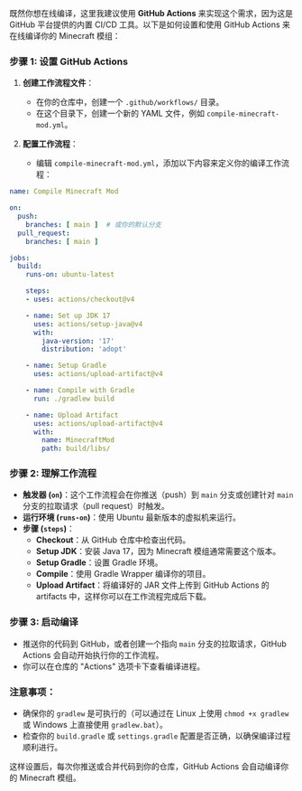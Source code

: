 既然你想在线编译，这里我建议使用 **GitHub Actions** 来实现这个需求，因为这是 GitHub 平台提供的内置 CI/CD 工具。以下是如何设置和使用 GitHub Actions 来在线编译你的 Minecraft 模组：

### 步骤 1: 设置 GitHub Actions

1. **创建工作流程文件**：
   - 在你的仓库中，创建一个 `.github/workflows/` 目录。
   - 在这个目录下，创建一个新的 YAML 文件，例如 `compile-minecraft-mod.yml`。

2. **配置工作流程**：
   - 编辑 `compile-minecraft-mod.yml`，添加以下内容来定义你的编译工作流程：

```yaml
name: Compile Minecraft Mod

on:
  push:
    branches: [ main ]  # 或你的默认分支
  pull_request:
    branches: [ main ]

jobs:
  build:
    runs-on: ubuntu-latest

    steps:
    - uses: actions/checkout@v4

    - name: Set up JDK 17
      uses: actions/setup-java@v4
      with:
        java-version: '17'
        distribution: 'adopt'

    - name: Setup Gradle
      uses: actions/upload-artifact@v4

    - name: Compile with Gradle
      run: ./gradlew build

    - name: Upload Artifact
      uses: actions/upload-artifact@v4
      with:
        name: MinecraftMod
        path: build/libs/
```

### 步骤 2: 理解工作流程

- **触发器 (`on`)**：这个工作流程会在你推送（push）到 `main` 分支或创建针对 `main` 分支的拉取请求（pull request）时触发。
- **运行环境 (`runs-on`)**：使用 Ubuntu 最新版本的虚拟机来运行。
- **步骤 (`steps`)**：
  - **Checkout**：从 GitHub 仓库中检查出代码。
  - **Setup JDK**：安装 Java 17，因为 Minecraft 模组通常需要这个版本。
  - **Setup Gradle**：设置 Gradle 环境。
  - **Compile**：使用 Gradle Wrapper 编译你的项目。
  - **Upload Artifact**：将编译好的 JAR 文件上传到 GitHub Actions 的 artifacts 中，这样你可以在工作流程完成后下载。

### 步骤 3: 启动编译

- 推送你的代码到 GitHub，或者创建一个指向 `main` 分支的拉取请求，GitHub Actions 会自动开始执行你的工作流程。
- 你可以在仓库的 "Actions" 选项卡下查看编译进程。

### 注意事项：

- 确保你的 `gradlew` 是可执行的（可以通过在 Linux 上使用 `chmod +x gradlew` 或 Windows 上直接使用 `gradlew.bat`）。
- 检查你的 `build.gradle` 或 `settings.gradle` 配置是否正确，以确保编译过程顺利进行。

这样设置后，每次你推送或合并代码到你的仓库，GitHub Actions 会自动编译你的 Minecraft 模组。
